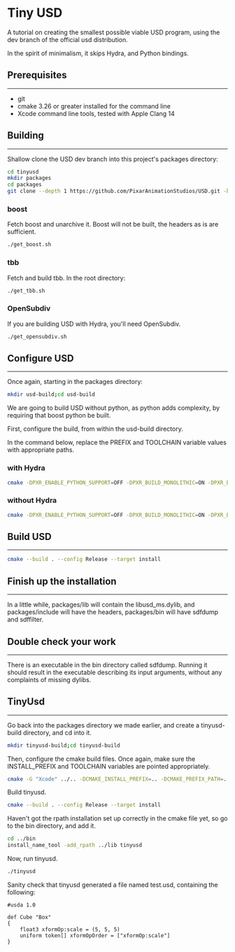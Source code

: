 
# Tiny USD

A tutorial on creating the smallest possible viable USD program, using
the dev branch of the official usd distribution.

In the spirit of minimalism, it skips Hydra, and Python bindings.

## Prerequisites
-------------

- git
- cmake 3.26 or greater installed for the command line
- Xcode command line tools, tested with Apple Clang 14

## Building
--------

Shallow clone the USD dev branch into this project's packages directory:

```sh
cd tinyusd
mkdir packages
cd packages
git clone --depth 1 https://github.com/PixarAnimationStudios/USD.git -b dev
```

### boost
Fetch boost and unarchive it. Boost will not be built, the headers as is are sufficient.

```sh
./get_boost.sh
```

### tbb
Fetch and build tbb. In the root directory:

```sh
./get_tbb.sh
```

### OpenSubdiv
If you are building USD with Hydra, you'll need OpenSubdiv.

```sh
./get_opensubdiv.sh
```

## Configure USD
-------------

Once again, starting in the packages directory:

```sh
mkdir usd-build;cd usd-build
```

We are going to build USD without python, as python adds complexity,
by requiring that boost python be built.

First, configure the build, from within the usd-build directory.

In the command below, replace the PREFIX and TOOLCHAIN variable values with
appropriate paths.


### with Hydra
```sh
cmake -DPXR_ENABLE_PYTHON_SUPPORT=OFF -DPXR_BUILD_MONOLITHIC=ON -DPXR_BUILD_DOCUMENTATION=OFF -DPXR_BUILD_TESTS=OFF -DCMAKE_INSTALL_PREFIX=..  -G "Xcode" ../USD
```

### without Hydra
```sh
cmake -DPXR_ENABLE_PYTHON_SUPPORT=OFF -DPXR_BUILD_MONOLITHIC=ON -DPXR_BUILD_DOCUMENTATION=OFF -DPXR_BUILD_TESTS=OFF -DPXR_BUILD_IMAGING=OFF -DCMAKE_INSTALL_PREFIX=..  -G "Xcode" ../USD
```

## Build USD
---------

```sh
cmake --build . --config Release --target install
```

## Finish up the installation
--------------------------

In a little while, packages/lib will contain the libusd_ms.dylib, and packages/include will have the headers, packages/bin will have sdfdump and sdffilter.

## Double check your work
----------------------

There is an executable in the bin directory called sdfdump. Running it
should result in the executable describing its input arguments, without any complaints of missing dylibs.

## TinyUsd
-------

Go back into the packages directory we made earlier, and create a tinyusd-build directory,
and cd into it. 

```sh
mkdir tinyusd-build;cd tinyusd-build
```

Then, configure the cmake build files. Once again, make sure
the INSTALL_PREFIX and TOOLCHAIN variables are pointed appropriately.

```sh
cmake -G "Xcode" ../.. -DCMAKE_INSTALL_PREFIX=.. -DCMAKE_PREFIX_PATH=..
```

Build tinyusd.

```sh
cmake --build . --config Release --target install
```

Haven't got the rpath installation set up correctly in the cmake file yet, so go to the bin directory, and add it.

```sh
cd ../bin
install_name_tool -add_rpath ../lib tinyusd
```

Now, run tinyusd.

```sh
./tinyusd
```

Sanity check that tinyusd generated a file named test.usd, containing the following:

```usd
#usda 1.0

def Cube "Box"
{
    float3 xformOp:scale = (5, 5, 5)
    uniform token[] xformOpOrder = ["xformOp:scale"]
}

```
